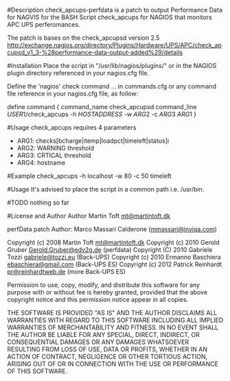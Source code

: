 #Description
check_apcups-perfdata is a patch to output Performance Data for NAGVIS for the BASH Script check_apcups for NAGIOS that monitors APC UPS perferomances.

The patch is bases on the check_apcupsd version 2.5
http://exchange.nagios.org/directory/Plugins/Hardware/UPS/APC/check_apcupsd_v1_3-%28performance-data-output-added%29/details

#Installation
Place the script in "/usr/lib/nagios/plugins/" or in the NAGIOS plugin directory referenced in your nagios.cfg file.

Define the 'nagios' check command ... in commands.cfg or any command file reference in your nagios.cfg file, as follow:

define command {
  command_name  check_apcupsd
  command_line  $USER1$/check_apcups -h $HOSTADDRESS$ -w $ARG2$ -c $ARG3$ $ARG1$
}

#Usage
check_apcups requires 4 parameters
- ARG1: checks[bcharge|itemp|loadpct|timeleft|status]i
- ARG2: WARNING threshold
- ARG3: CRTICAL threshold
- ARG4: hostname

#Example
check_apcups -h localhost -w 80 -c 50 timeleft

#Usage
It's advised to place the script in a common path i.e. /usr/bin.

#TODO
nothing so far

#License and Author
Author Martin Toft <mt@martintoft.dk>

perfData patch Author: Marco Massari Calderone (mmassari@inviqa.com)

Copyright (c) 2008 Martin Toft <mt@martintoft.dk>
Copyright (c) 2010 Gerold Gruber <Gerold.Gruber@edv2g.de> (perfdata)
Copyright (C) 2010 Gabriele Tozzi <gabriele@tozzi.eu> (Back-UPS)
Copyright (c) 2010 Ermanno Baschiera <ebaschiera@gmail.com> (Back-UPS ES)
Copyright (c) 2012 Patrick Reinhardt <pr@reinhardtweb.de> (more Back-UPS ES)

 Permission to use, copy, modify, and distribute this software for any
 purpose with or without fee is hereby granted, provided that the above
 copyright notice and this permission notice appear in all copies.

 THE SOFTWARE IS PROVIDED "AS IS" AND THE AUTHOR DISCLAIMS ALL WARRANTIES
 WITH REGARD TO THIS SOFTWARE INCLUDING ALL IMPLIED WARRANTIES OF
 MERCHANTABILITY AND FITNESS. IN NO EVENT SHALL THE AUTHOR BE LIABLE FOR
 ANY SPECIAL, DIRECT, INDIRECT, OR CONSEQUENTIAL DAMAGES OR ANY DAMAGES
 WHATSOEVER RESULTING FROM LOSS OF USE, DATA OR PROFITS, WHETHER IN AN
 ACTION OF CONTRACT, NEGLIGENCE OR OTHER TORTIOUS ACTION, ARISING OUT OF
 OR IN CONNECTION WITH THE USE OR PERFORMANCE OF THIS SOFTWARE.
